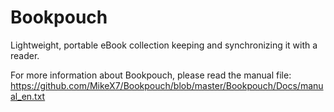 Bookpouch
=========

Lightweight, portable eBook collection keeping and synchronizing it with a reader.


For more information about Bookpouch, please read the manual file:
https://github.com/MikeX7/Bookpouch/blob/master/Bookpouch/Docs/manual_en.txt
